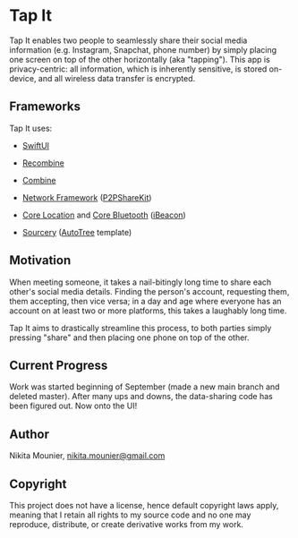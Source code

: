 # Tap It

Tap It enables two people to seamlessly share their social media information (e.g. Instagram, Snapchat, phone number) by simply placing one screen on top of the other horizontally (aka "tapping"). This app is privacy-centric: all information, which is inherently sensitive, is stored on-device, and all wireless data transfer is encrypted.

## Frameworks

Tap It uses:

   *  [SwiftUI](https://developer.apple.com/documentation/swiftui)
   
   *  [Recombine](https://github.com/ReSwift/Recombine)
  
   *  [Combine](https://developer.apple.com/documentation/combine)
  
   *  [Network Framework](https://developer.apple.com/documentation/network) ([P2PShareKit](https://github.com/dobster/P2PShareKit))
  
   *  [Core Location](https://developer.apple.com/documentation/corelocation) and [Core Bluetooth](https://developer.apple.com/documentation/corebluetooth) ([iBeacon](https://developer.apple.com/documentation/corelocation/clbeacon))
   * [Sourcery](https://github.com/krzysztofzablocki/Sourcery) ([AutoTree](https://github.com/nikitamounier/tapit-app/blob/main/Templates/AutoTree.stencil) template)
  

## Motivation

When meeting someone, it takes a nail-bitingly long time to share each other's social media details. Finding the person's account, requesting them, them accepting, then vice versa; in a day and age where everyone has an account on at least two or more platforms, this takes a laughably long time.

Tap It aims to drastically streamline this process, to both parties simply pressing "share" and then placing one phone on top of the other.

## Current Progress

Work was started beginning of September (made a new main branch and deleted master). After many ups and downs, the data-sharing code has been figured out. Now onto the UI!

## Author

Nikita Mounier, nikita.mounier@gmail.com

## Copyright

This project does not have a license, hence default copyright laws apply, meaning that I retain all rights to my source code and no one may reproduce, distribute, or create derivative works from my work.


